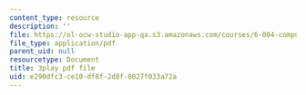 ```yaml
---
content_type: resource
description: ''
file: https://ol-ocw-studio-app-qa.s3.amazonaws.com/courses/6-004-computation-structures-spring-2017/e290dfc3ce10df8f2d8f8027f033a72a_3683025.pdf
file_type: application/pdf
parent_uid: null
resourcetype: Document
title: 3play pdf file
uid: e290dfc3-ce10-df8f-2d8f-8027f033a72a
---
```


